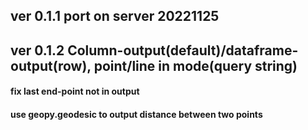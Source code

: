 ## ver 0.1.1 port on server 20221125

## ver 0.1.2 Column-output(default)/dataframe-output(row), point/line in mode(query string)

#### fix last end-point not in output

#### use geopy.geodesic to output distance between two points


